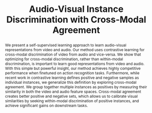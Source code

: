 ---
id:             2021-avid
title:          "Audio-Visual Instance Discrimination with Cross-Modal Agreement"
authors:        
    - Me
    - Nuno
    - Ishan
venue:          IEEE/CVF Conf. on Computer Vision and Pattern Recognition (CVPR), 2021.
year:           "2021-03"
highlight:      "<i class='fa-solid fa-award'></i> Best paper candidate"
thumbnail:      assets/publications/2021-avid/thumbnail.jpg
thumb_width:    80
bibtex:         "@InProceedings{morgado2021avid,<br>&emsp;title={Audio-Visual Instance Discrimination with Cross-Modal Agreement},<br>&emsp;author={Pedro Morgado, Nuno Vasconcelos, Ishan Misra},<br>&emsp;booktitle={Computer Vision and Pattern Recognition (CVPR), IEEE/CVF Conf. on },<br>&emsp;year={2021}<br>}"
links:
    pdf:    	assets/publications/2021-avid/cvpr21-avid.pdf
    paper:      https://arxiv.org/abs/2004.12943
    code:       https://github.com/facebookresearch/AVID-CMA
    video:      https://youtu.be/WWwJ_NLQQ9w
    blogpost:	https://ai.facebook.com/blog/audiovisual-self-supervised-representation-learning
    bibtex:     assets/publications/2021-avid/ref.txt
other_venues:
    - title:    Audio-Visual Instance Discrimination
      venue:    ECCV Workshop - Multi-Modal Video Analysis, 2020.
      links:
        paper:  assets/publications/2021-avid/eccv20_workshop_avid.pdf
        talk:   https://youtu.be/nkWAVi59Da4
layout: project
short_title: AVID
video_embed: https://www.youtube.com/embed/WWwJ_NLQQ9w
abstract: "We present a self-supervised learning approach to learn audio-visual representations from video and audio. Our method uses contrastive learning for cross-modal discrimination of video from audio and vice-versa. We show that optimizing for cross-modal discrimination, rather than within-modal discrimination, is important to learn good representations from video and audio. With this simple but powerful insight, our method achieves highly competitive performance when finetuned on action recognition tasks. Furthermore, while recent work in contrastive learning defines positive and negative samples as individual instances, we generalize this definition by exploring cross-modal agreement. We group together multiple instances as positives by measuring their similarity in both the video and audio feature spaces. Cross-modal agreement creates better positive and negative sets, which allows us to calibrate visual similarities by seeking within-modal discrimination of positive instances, and achieve significant gains on downstream tasks."
---